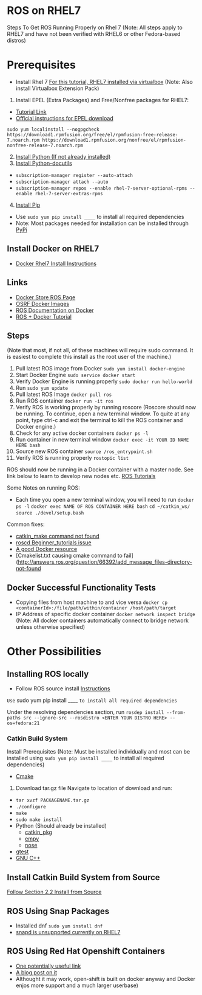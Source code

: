# ROS on RHEL7

Steps To Get ROS Running Properly on Rhel 7 (Note: All steps apply to RHEL7 and have not been verified with RHEL6 or other Fedora-based distros)


# Prerequisites
* Install Rhel 7
[For this tutorial, RHEL7 installed via virtualbox](https://www.virtualbox.org/wiki/Downloads)
(Note: Also install Virtualbox Extension Pack)


1. Install EPEL (Extra Packages) and Free/Nonfree packages for RHEL7:
  * [Tutorial Link](https://www.cyberciti.biz/faq/installing-rhel-epel-repo-on-centos-redhat-7-x/)
  * [Official instructions for EPEL download](http://fedoraproject.org/wiki/EPEL/FAQ#howtouse)
  
 ` sudo yum localinstall --nogpgcheck https://download1.rpmfusion.org/free/el/rpmfusion-free-release-7.noarch.rpm https://download1.rpmfusion.org/nonfree/el/rpmfusion-nonfree-release-7.noarch.rpm `

2. [Install Python (If not already installed)](https://packaging.python.org/install_requirements_linux/)
3. [Install Python-docutils](https://www.rpmfind.net/linux/rpm2html/search.php?query=python-docutils)
* ` subscription-manager register --auto-attach `
* ` subscription-manager attach --auto `
* ` subscription-manager repos --enable rhel-7-server-optional-rpms --enable rhel-7-server-extras-rpms `

4. [Install Pip](https://www.liquidweb.com/kb/how-to-install-pip-on-centos-7/)
  * Use ` sudo yum pip install ____ ` to install all required dependencies
  * Note: Most packages needed for installation can be installed through [PyPi](https://pypi.python.org/pypi)

## Install Docker on RHEL7
* [Docker Rhel7 Install Instructions](http://docs.master.dockerproject.org/engine/installation/linux/rhel/)

## Links
* [Docker Store ROS Page](https://store.docker.com/images/ros)
* [OSRF Docker Images](https://github.com/osrf/docker_images)
* [ROS Documentation on Docker](http://wiki.ros.org/docker)
* [ROS + Docker Tutorial](http://wiki.ros.org/docker/Tutorials/Docker)


## Steps
(Note that most, if not all, of these machines will require sudo command. It is easiest to complete this install as the root user of the machine.)
1. Pull latest ROS image from Docker
   ` sudo yum install docker-engine `
2. Start Docker Engine
   ` sudo service docker start `
3. Verify Docker Engine is running properly
   ` sudo docker run hello-world `
4. Run ` sudo yum update `
5. Pull latest ROS Image
   ` docker pull ros `
6. Run ROS container
   ` docker run -it ros `
7. Verify ROS is working properly by running roscore
   (Roscore should now be running. To continue, open a new terminal window. To quite at any point, type ctrl-c and exit the terminal to kill the ROS container and Docker engine.)
8. Check for any active docker containers
   ` docker ps -l `
9. Run container in new terminal window
   ` docker exec -it YOUR ID NAME HERE bash `
10. Source new ROS container
   ` source /ros_entrypoint.sh `
11. Verify ROS is running properly
   ` rostopic list `
   
ROS should now be running in a Docker container with a master node. See link below to learn to develop new nodes etc.
[ROS Tutorials](http://wiki.ros.org/ROS/Tutorials)

Some Notes on running ROS:
* Each time you open a new terminal window, you will need to run 
` docker ps -l `
` docker exec NAME OF ROS CONTAINER HERE bash `
` cd ~/catkin_ws/ `
` source ./devel/setup.bash `

Common fixes:
* [catkin_make command not found](http://answers.ros.org/question/212492/catkin_make-command-not-found/)
* [roscd Beginner_tutorials issue](http://answers.ros.org/question/65003/roscd-no-such-packagestack-beginner_tutorials/)
* [A good Docker resource](https://www.digitalocean.com/community/tutorials/how-to-install-and-use-docker-on-ubuntu-16-04)
* [Cmakelist.txt causing cmake command to fail](http://answers.ros.org/question/66392/add_message_files-directory-not-found

## Docker Successful Functionality Tests
* Copying files from host machine to  and vice versa
   ` docker cp <containerId>:/file/path/within/container /host/path/target `
* IP Address of specific docker container
   ` docker network inspect bridge ` (Note: All docker containers automatically connect to bridge network unless otherwise specified)
# Other Possibilities

## Installing ROS locally
* Follow ROS source install [Instructions](http://wiki.ros.org/Installation/Source)

` Use ` sudo yum pip install ____ ` to install all required dependencies `

Under the resolving dependencies section, run ` rosdep install --from-paths src --ignore-src --rosdistro <ENTER YOUR DISTRO HERE> --os=fedora:21 `
    
### Catkin Build System
Install Prerequisites
(Note: Must be installed individually and most can be installed using ` sudo yum pip install ____ ` to install all required dependencies)
* [Cmake](https://cmake.org/download/)
 1. Download tar.gz file
 Navigate to location of download and run:
 * ` tar xvzf PACKAGENAME.tar.gz `
 * ` ./configure `
 * ` make `
 * ` sudo make install `
* Python (Should already be installed)
  * [catkin_pkg](http://wiki.ros.org/catkin_pkg)
  * [empy](http://www.alcyone.com/pyos/empy/)
  * [nose](https://nose.readthedocs.io/en/latest/)
* [gtest](http://wiki.ros.org/gtest)
* [GNU C++](https://gcc.gnu.org/) 

## Install Catkin Build System from Source
[Follow Section 2.2 Install from Source](http://wiki.ros.org/catkin)


## ROS Using Snap Packages
* Installed dnf `sudo yum install dnf `
* [snapd is unsupported currently on RHEL7](https://snapcraft.io/docs/core/install)

## ROS Using Red Hat Openshift Containers
* [One potentially useful link](https://github.com/worldline/openshift-ros)
* [A blog post on it](https://blog.zhaw.ch/icclab/the-intricacies-of-running-containers-on-openshift/)
* Althought it may work, open-shift is built on docker anyway and Docker enjos more support and a much larger userbase)

